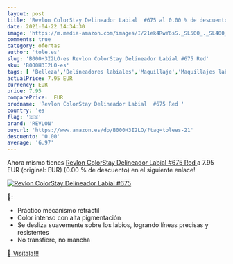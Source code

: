 ```yaml
---
layout: post
title: 'Revlon ColorStay Delineador Labial  #675 al 0.00 % de descuento'
date: 2021-04-22 14:34:30
image: 'https://m.media-amazon.com/images/I/21ek4RwY6sS._SL500_._SL400_.jpg'
comments: true
category: ofertas
author: 'tole.es'
slug: 'B000H3I2LO-es Revlon ColorStay Delineador Labial #675 Red'
sku: 'B000H3I2LO-es'
tags: [ 'Belleza','Delineadores labiales','Maquillaje','Maquillajes labiales','revlon', ]
actualPrice: 7.95 EUR
currency: EUR
price: 7.95
comparePrice:  EUR
prodname: 'Revlon ColorStay Delineador Labial  #675 Red '
country: 'es'
flag: '🇪🇸'
brand: 'REVLON'
buyurl: 'https://www.amazon.es/dp/B000H3I2LO/?tag=tolees-21'
descuento: '0.00'
average: '6.97'
---
```


Ahora mismo tienes [Revlon ColorStay Delineador Labial  #675 Red ](https://www.amazon.es/dp/B000H3I2LO/?tag=tolees-21) a 7.95 EUR (original:  EUR) (0.00 %  de descuento) en el siguiente enlace!

[![Revlon ColorStay Delineador Labial  #675](https://m.media-amazon.com/images/I/21ek4RwY6sS._SL500_._SL400_.jpg)](https://www.amazon.es/dp/B000H3I2LO/?tag=tolees-21)

🔎:

- Práctico mecanismo retráctil
- Color intenso con alta pigmentación
- Se desliza suavemente sobre los labios, logrando líneas precisas y resistentes
- No transfiere, no mancha

[🛒 Visítala!!!](https://www.amazon.es/dp/B000H3I2LO/?tag=tolees-21)
